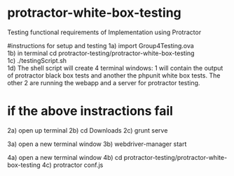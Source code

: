 # protractor-white-box-testing
Testing functional requirements of Implementation using Protractor


#instructions for setup and testing
1a) import Group4Testing.ova  
1b) in terminal cd protractor-testing/protractor-white-box-testing  
1c) ./testingScript.sh  
1d) The shell script will create 4 terminal windows: 1 will contain the output of protractor black box tests and another the phpunit white box tests. The other 2 are running the webapp and a server for protractor testing. 


# if the above instractions fail

2a) open up terminal
2b) cd Downloads
2c) grunt serve

3a) open a new terminal window
3b) webdriver-manager start

4a) open a new terminal window
4b) cd protractor-testing/protractor-white-box-testing
4c) protractor conf.js
